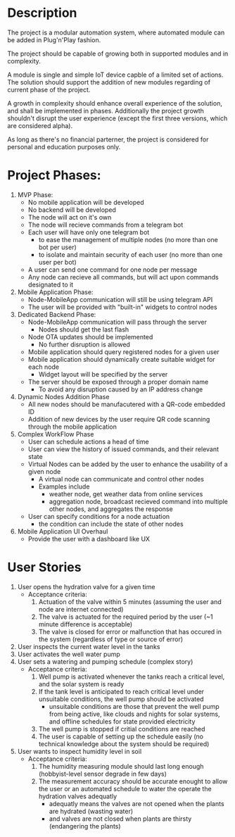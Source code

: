 # Description
The project is a modular automation system, where automated module can be added in Plug'n'Play fashion.

The project should be capable of growing both in supported modules and in complexity.

A module is single and simple IoT device capble of a limited set of actions. The solution should support the addition of new modules regarding of current phase of the project.

A growth in complexity should enhance overall experience of the solution, and shall be implemented in phases. Additionally the project growth shouldn't disrupt the user experience (except the first three versions, which are considered alpha).

As long as there's no financial parterner, the project is considered for personal and education purposes only.

# Project Phases:
1. MVP Phase:
    - No mobile application will be developed
    - No backend will be developed
    - The node will act on it's own
    - The node will recieve commands from a telegram bot
    - Each user will have only one telegram bot
        - to ease the management of multiple nodes (no more than one bot per user)
        - to isolate and maintain security of each user (no more than one user per bot)
    - A user can send one command for one node per message
    - Any node can recieve all commands, but will act upon commands designated to it
2. Mobile Application Phase:
    - Node-MobileApp communication will still be using telegram API
    - The user will be provided with "built-in" widgets to control nodes
3. Dedicated Backend Phase:
    - Node-MobileApp communication will pass through the server
        - Nodes should get the last flash
    - Node OTA updates should be implemented
        - No further disruption is allowed
    - Mobile application should query registered nodes for a given user
    - Mobile application should dynamically create suitable widget for each node
        - Widget layout will be specified by the server
    - The server should be exposed through a proper domain name
        - To avoid any disruption caused by an IP address change
4. Dynamic Nodes Addition Phase
    - All new nodes should be manufacutered with a QR-code embedded ID
    - Addition of new devices by the user require QR code scanning through the mobile application
5. Complex WorkFlow Phase
    - User can schedule actions a head of time
    - User can view the history of issued commands, and their relevant state
    - Virtual Nodes can be added by the user to enhance the usability of a given node
        - A virtual node can communicate and control other nodes
        - Examples include
            - weather node, get weather data from online services
            - aggregation node, broadcast recieved command into multiple other nodes, and aggregates the response
    - User can specify conditions for a node actuation
        - the condition can include the state of other nodes
6. Mobile Application UI Overhaul
    - Provide the user with a dashboard like UX

# User Stories
1. User opens the hydration valve for a given time
    - Acceptance criteria:
        1. Actuation of the valve within 5 minutes (assuming the user and node are internet connected)
        2. The valve is actuated for the required period by the user (~1 minute difference is acceptable)
        3. The valve is closed for error or malfunction that has occured in the system (regardless of type or source of error)
2. User inspects the current water level in the tanks
3. User activates the well water pump
4. User sets a watering and pumping schedule (complex story)
    - Acceptance criteria:
        1. Well pump is activated whenever the tanks reach a critical level, and the solar system is ready
        2. If the tank level is anticipated to reach critical level under unsuitable conditions, the well pump should be activated
            - unsuitable conditions are those that prevent the well pump from being active, like clouds and nights for solar systems, and offline schedules for state provided electricity
        3. The well pump is stopped if critial conditions are reached
        4. The user is capable of setting up the schedule easily (no technical knowledge about the system should be required)
5. User wants to inspect humidity level in soil
    - Acceptance criteria:
        1. The humidity measuring module should last long enough (hobbyist-level sensor degrade in few days)
        2. The measurement accuracy should be accurate enought to allow the user or an automated schedule to water the operate the hydration valves adequatly
            - adequatly means the valves are not opened when the plants are hydrated (wasting water)
            - and valves are not closed when plants are thirsty (endangering the plants)
